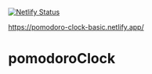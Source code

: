 [![Netlify Status](https://api.netlify.com/api/v1/badges/40199b10-0eca-4b06-b6cc-eec9baf26ceb/deploy-status)](https://app.netlify.com/sites/pomodoro-clock-basic/deploys)

https://pomodoro-clock-basic.netlify.app/

# pomodoroClock

